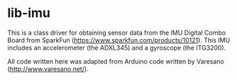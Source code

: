 # lib-imu

This is a class driver for obtaining sensor data from the IMU Digital Combo Board from SparkFun (https://www.sparkfun.com/products/10121). This IMU includes an accelerometer (the ADXL345) and a gyroscope (the ITG3200). 

All code written here was adapted from Arduino code written by Varesano (http://www.varesano.net/). 

